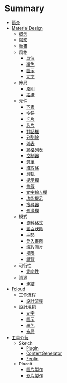 # Summary

* [簡介](README.md)
* [Material Design](material_design/README.md)
   * [概念](material_design/concept.md)
   * [陰影](material_design/shadow.md)
   * [動畫](material_design/animation.md)
   * 風格
       * [單位](material_design/layout/unit.md)
       * [顏色](material_design/style/color.md)
       * [圖示](material_design/style/icon.md)
       * [文字](material_design/style/font.md)
   * 佈局
       * [原則](material_design/layout/principle.md)
       * [結構](material_design/layout/structure.md)
   * 元件
       * [下表](material_design/component/bottom_sheet.md)
       * [按鈕](material_design/component/button.md)
       * [卡片](material_design/component/card.md)
       * [芯片](material_design/component/chip.md)
       * [對話框](material_design/component/dialog.md)
       * [分割線](material_design/component/divider.md)
       * [列表](material_design/component/list.md)
       * [網格列表](material_design/component/grid_list.md)
       * [控制器](material_design/component/control.md)
       * [選單](material_design/component/menu.md)
       * [讀取條](material_design/component/progress.md)
       * [滑軌](material_design/component/slider.md)
       * [提示欄](material_design/component/snackbar.md)
       * [書籤](material_design/component/tab.md)
       * [文字輸入欄](material_design/component/textfield.md)
       * [功能提示](material_design/component/tooltips.md)
       * [搜尋器](material_design/component/search.md)
       * [側邊欄](material_design/component/drawer.md)
   * 模式
       * [資料格式](material_design/pattern/data_format.md)
       * [空白狀態](material_design/pattern/empty_state.md)
       * [手勢](material_design/pattern/gesture.md)
       * [登入畫面](material_design/pattern/launch_screen.md)
       * [讀取圖片](material_design/pattern/loaging_image.md)
       * [權限](material_design/pattern/permission.md)
       * [導覽](material_design/pattern/navigation.md)
   * 可行性
       * [雙向性](material_design/usability/bidirectionality.md)
   * 資源
       * [連結](material_design/resource/links.md)
* [Fcloud](fcloud/README.md)
   * 工作流程
       * [設計流程](fcloud/work_flow/design_flow.md)
   * 設計規範
       * [文字](fcloud/design_pattern/font.md)
       * [圖示](fcloud/design_pattern/icon.md)
       * [顏色](fcloud/design_pattern/color.md)
       * [佈局](fcloud/design_pattern/layout.md)
* [工具介紹](tools/README.md)
   * Sketch
       * [Plugin](tools/plugin/README.md)
       * [ContentGenerator](tools/plugin/contentgenerator.md)
       * [Zeplin](tools/plugin/zeplin.md)
   * Placeit
       * [圖片製作](tools/placeit/imagemaking.md)
       * [影片製作](tools/placeit/videomaking.md)

